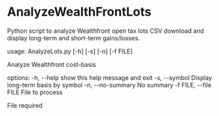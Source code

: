 # AnalyzeWealthFrontLots
Python script to analyze Wealthfront open tax lots CSV download and display long-term and short-term gains/losses.

usage: AnalyzeLots.py [-h] [-s] [-n] [-f FILE]

Analyze Wealthfront cost-basis

options:
  -h, --help            show this help message and exit
  -s, --symbol          Display long-term basis by symbol
  -n, --no-summary      No summary
  -f FILE, --file FILE  File to process

File required
